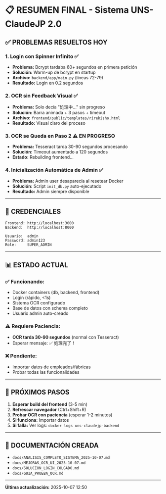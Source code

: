 # 📋 RESUMEN FINAL - Sistema UNS-ClaudeJP 2.0

## ✅ PROBLEMAS RESUELTOS HOY

### 1. **Login con Spinner Infinito** ✅
- **Problema:** Bcrypt tardaba 60+ segundos en primera petición
- **Solución:** Warm-up de bcrypt en startup
- **Archivo:** `backend/app/main.py` (líneas 72-79)
- **Resultado:** Login en 0.2 segundos

### 2. **OCR sin Feedback Visual** ✅
- **Problema:** Solo decía "処理中..." sin progreso
- **Solución:** Barra animada + 3 pasos + timeout
- **Archivo:** `frontend/public/templates/rirekisho.html`
- **Resultado:** Visual claro del proceso

### 3. **OCR se Queda en Paso 2** ⚠️ EN PROGRESO
- **Problema:** Tesseract tarda 30-90 segundos procesando
- **Solución:** Timeout aumentado a 120 segundos
- **Estado:** Rebuilding frontend...

### 4. **Inicialización Automática de Admin** ✅
- **Problema:** Admin user desaparecía al resetear Docker
- **Solución:** Script `init_db.py` auto-ejecutado
- **Resultado:** Admin siempre disponible

---

## 🔑 CREDENCIALES

```
Frontend: http://localhost:3000
Backend:  http://localhost:8000

Usuario:  admin
Password: admin123
Role:     SUPER_ADMIN
```

---

## 📊 ESTADO ACTUAL

### ✅ Funcionando:
- Docker containers (db, backend, frontend)
- Login (rápido, <1s)
- Sistema OCR configurado
- Base de datos con schema completo
- Usuario admin auto-creado

### ⚠️ Requiere Paciencia:
- **OCR tarda 30-90 segundos** (normal con Tesseract)
- Esperar mensaje: ✅ 処理完了！

### ❌ Pendiente:
- Importar datos de empleados/fábricas
- Probar todas las funcionalidades

---

## 🚀 PRÓXIMOS PASOS

1. **Esperar build del frontend** (3-5 min)
2. **Refrescar navegador** (Ctrl+Shift+R)
3. **Probar OCR con paciencia** (esperar 1-2 minutos)
4. **Si funciona:** Importar datos
5. **Si falla:** Ver logs: `docker logs uns-claudejp-backend`

---

## 📄 DOCUMENTACIÓN CREADA

- `docs/ANALISIS_COMPLETO_SISTEMA_2025-10-07.md`
- `docs/MEJORAS_OCR_UI_2025-10-07.md`
- `docs/SOLUCION_LOGIN_COLGADO.md`
- `docs/GUIA_PRUEBA_OCR.md`

---

**Última actualización:** 2025-10-07 12:50
